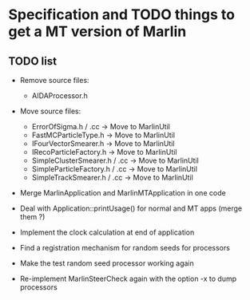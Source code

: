 # Specification and TODO things to get a MT version of Marlin

## TODO list

- Remove source files:
  - AIDAProcessor.h
- Move source files:
  - ErrorOfSigma.h / .cc -> Move to MarlinUtil
  - FastMCParticleType.h -> Move to MarlinUtil
  - IFourVectorSmearer.h -> Move to MarlinUtil
  - IRecoParticleFactory.h -> Move to MarlinUtil
  - SimpleClusterSmearer.h / .cc -> Move to MarlinUtil
  - SimpleParticleFactory.h / .cc -> Move to MarlinUtil
  - SimpleTrackSmearer.h / .cc -> Move to MarlinUtil


- Merge MarlinApplication and MarlinMTApplication in one code
- Deal with Application::printUsage() for normal and MT apps (merge them ?)
- Implement the clock calculation at end of application
- Find a registration mechanism for random seeds for processors
- Make the test random seed processor working again
- Re-implement MarlinSteerCheck again with the option -x to dump processors
